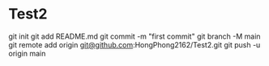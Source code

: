 # Test2
git init
git add README.md
git commit -m "first commit"
git branch -M main
git remote add origin git@github.com:HongPhong2162/Test2.git
git push -u origin main

